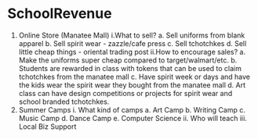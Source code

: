 # SchoolRevenue
1. Online Store (Manatee Mall)
  i.What to sell?
    a. Sell uniforms from blank apparel
    b. Sell spirit wear - zazzle/cafe press 
    c. Sell tchotchkes
    d. Sell little cheap things - oriental trading post
  ii.How to encourage sales?
    a. Make the uniforms super cheap compared to target/walmart/etc.
    b. Students are rewarded in class with tokens that can be used to claim tchotchkes from the manatee mall
    c. Have spirit week or days and have the kids wear the spirit wear they bought from the manatee mall
    d. Art class can have design competitions or projects for spirit wear and school branded tchotchkes.
2. Summer Camps
  i. What kind of camps
    a. Art Camp
    b. Writing Camp
    c. Music Camp
    d. Dance Camp
    e. Computer Science
  ii. Who will teach
  iii. Local Biz Support
